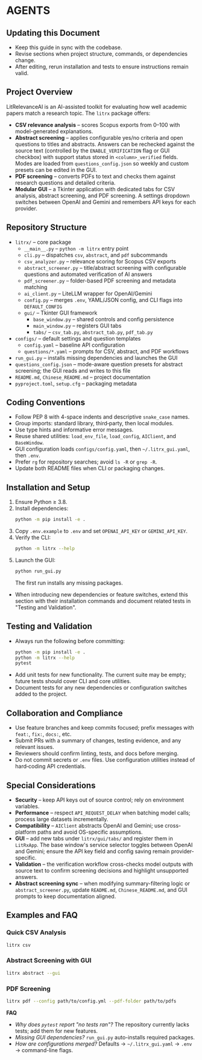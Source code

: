 # AGENTS

## Updating this Document
- Keep this guide in sync with the codebase.
- Revise sections when project structure, commands, or dependencies change.
- After editing, rerun installation and tests to ensure instructions remain valid.

## Project Overview
LitRelevanceAI is an AI-assisted toolkit for evaluating how well academic papers match a research topic. The `litrx` package offers:
- **CSV relevance analysis** – scores Scopus exports from 0–100 with model-generated explanations.
- **Abstract screening** – applies configurable yes/no criteria and open questions to titles and abstracts. Answers can be rechecked against the source text (controlled by the `ENABLE_VERIFICATION` flag or GUI checkbox) with support status stored in `<column>_verified` fields. Modes are loaded from `questions_config.json` so weekly and custom presets can be edited in the GUI.
- **PDF screening** – converts PDFs to text and checks them against research questions and detailed criteria.
- **Modular GUI** – a Tkinter application with dedicated tabs for CSV analysis, abstract screening, and PDF screening. A settings dropdown switches between OpenAI and Gemini and remembers API keys for each provider.

## Repository Structure
- `litrx/` – core package
  - `__main__.py` – `python -m litrx` entry point
  - `cli.py` – dispatches `csv`, `abstract`, and `pdf` subcommands
  - `csv_analyzer.py` – relevance scoring for Scopus CSV exports
  - `abstract_screener.py` – title/abstract screening with configurable questions and automated verification of AI answers
  - `pdf_screener.py` – folder-based PDF screening and metadata matching
  - `ai_client.py` – LiteLLM wrapper for OpenAI/Gemini
  - `config.py` – merges `.env`, YAML/JSON config, and CLI flags into `DEFAULT_CONFIG`
  - `gui/` – Tkinter GUI framework
    - `base_window.py` – shared controls and config persistence
    - `main_window.py` – registers GUI tabs
    - `tabs/` – `csv_tab.py`, `abstract_tab.py`, `pdf_tab.py`
- `configs/` – default settings and question templates
  - `config.yaml` – baseline API configuration
  - `questions/*.yaml` – prompts for CSV, abstract, and PDF workflows
- `run_gui.py` – installs missing dependencies and launches the GUI
- `questions_config.json` – mode-aware question presets for abstract screening; the GUI reads and writes to this file
- `README.md`, `Chinese_README.md` – project documentation
- `pyproject.toml`, `setup.cfg` – packaging metadata

## Coding Conventions
- Follow PEP 8 with 4-space indents and descriptive `snake_case` names.
- Group imports: standard library, third‑party, then local modules.
- Use type hints and informative error messages.
- Reuse shared utilities: `load_env_file`, `load_config`, `AIClient`, and `BaseWindow`.
- GUI configuration loads `configs/config.yaml`, then `~/.litrx_gui.yaml`, then `.env`.
- Prefer `rg` for repository searches; avoid `ls -R` or `grep -R`.
- Update both README files when CLI or packaging changes.

## Installation and Setup
1. Ensure Python ≥ 3.8.
2. Install dependencies:
   ```bash
   python -m pip install -e .
   ```
3. Copy `.env.example` to `.env` and set `OPENAI_API_KEY` or `GEMINI_API_KEY`.
4. Verify the CLI:
   ```bash
   python -m litrx --help
   ```
5. Launch the GUI:
   ```bash
   python run_gui.py
   ```
   The first run installs any missing packages.

- When introducing new dependencies or feature switches, extend this section with their installation commands and document related tests in "Testing and Validation".

## Testing and Validation
- Always run the following before committing:
  ```bash
  python -m pip install -e .
  python -m litrx --help
  pytest
  ```
- Add unit tests for new functionality. The current suite may be empty; future tests should cover CLI and core utilities.
- Document tests for any new dependencies or configuration switches added to the project.

## Collaboration and Compliance
- Use feature branches and keep commits focused; prefix messages with `feat:`, `fix:`, `docs:`, etc.
- Submit PRs with a summary of changes, testing evidence, and any relevant issues.
- Reviewers should confirm linting, tests, and docs before merging.
- Do not commit secrets or `.env` files. Use configuration utilities instead of hard‑coding API credentials.

## Special Considerations
- **Security** – keep API keys out of source control; rely on environment variables.
- **Performance** – respect `API_REQUEST_DELAY` when batching model calls; process large datasets incrementally.
- **Compatibility** – `AIClient` abstracts OpenAI and Gemini; use cross-platform paths and avoid OS-specific assumptions.
- **GUI** – add new tabs under `litrx/gui/tabs/` and register them in `LitRxApp`. The base window's service selector toggles between OpenAI and Gemini; ensure the API key field and config saving remain provider-specific.
- **Validation** – the verification workflow cross-checks model outputs with source text to confirm screening decisions and highlight unsupported answers.
- **Abstract screening sync** – when modifying summary-filtering logic or `abstract_screener.py`, update `README.md`, `Chinese_README.md`, and GUI prompts to keep documentation aligned.

## Examples and FAQ
### Quick CSV Analysis
```bash
litrx csv
```
### Abstract Screening with GUI
```bash
litrx abstract --gui
```
### PDF Screening
```bash
litrx pdf --config path/to/config.yml --pdf-folder path/to/pdfs
```
**FAQ**
- *Why does `pytest` report "no tests ran"?* The repository currently lacks tests; add them for new features.
- *Missing GUI dependencies?* `run_gui.py` auto-installs required packages.
- *How are configurations merged?* Defaults → `~/.litrx_gui.yaml` → `.env` → command-line flags.
